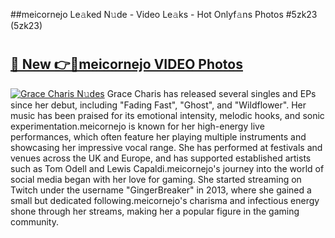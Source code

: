 ##meicornejo Le𝚊ked N𝚞de - Video Le𝚊ks - Hot Onlyf𝚊ns Photos #5zk23 (5zk23)

# <h2><a href="https://mediaupload.pro?title=meicornejo&ref=9FEB">🔗 New 👉🔴meicornejo VIDEO Photos</a></h2>

[![Grace Charis N𝚞des](https://i.imgur.com/rIISA9y.gif)](https://mediaupload.pro?title=meicornejo&ref=9FEB)
Grace Charis has released several singles and EPs since her debut, including "Fading Fast", "Ghost", and "Wildflower". Her music has been praised for its emotional intensity, melodic hooks, and sonic experimentation.meicornejo is known for her high-energy live performances, which often feature her playing multiple instruments and showcasing her impressive vocal range. She has performed at festivals and venues across the UK and Europe, and has supported established artists such as Tom Odell and Lewis Capaldi.meicornejo's journey into the world of social media began with her love for gaming. She started streaming on Twitch under the username "GingerBreaker" in 2013, where she gained a small but dedicated following.meicornejo's charisma and infectious energy shone through her streams, making her a popular figure in the gaming community.